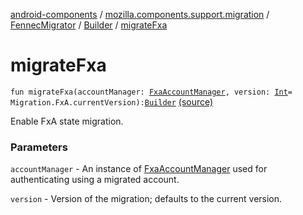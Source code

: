 [android-components](../../../index.md) / [mozilla.components.support.migration](../../index.md) / [FennecMigrator](../index.md) / [Builder](index.md) / [migrateFxa](./migrate-fxa.md)

# migrateFxa

`fun migrateFxa(accountManager: `[`FxaAccountManager`](../../../mozilla.components.service.fxa.manager/-fxa-account-manager/index.md)`, version: `[`Int`](https://kotlinlang.org/api/latest/jvm/stdlib/kotlin/-int/index.html)` = Migration.FxA.currentVersion): `[`Builder`](index.md) [(source)](https://github.com/mozilla-mobile/android-components/blob/master/components/support/migration/src/main/java/mozilla/components/support/migration/FennecMigrator.kt#L369)

Enable FxA state migration.

### Parameters

`accountManager` - An instance of [FxaAccountManager](../../../mozilla.components.service.fxa.manager/-fxa-account-manager/index.md) used for authenticating using a migrated account.

`version` - Version of the migration; defaults to the current version.